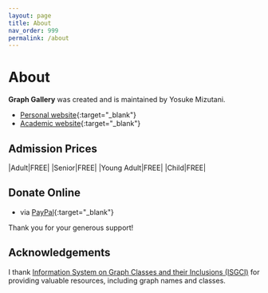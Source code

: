 ```yaml
---
layout: page
title: About
nav_order: 999
permalink: /about
---
```


# About

**Graph Gallery** was created and is maintained by Yosuke Mizutani.

- [Personal website](https://mogproject.com){:target="_blank"}
- [Academic website](https://www.cs.utah.edu/~yos/){:target="_blank"}

## Admission Prices

|Adult|FREE|
|Senior|FREE|
|Young Adult|FREE|
|Child|FREE|

## Donate Online

- via [PayPal][paypal]{:target="_blank"}

Thank you for your generous support!

## Acknowledgements

I thank [Information System on Graph Classes and their Inclusions (ISGCI)][isgci] for providing valuable resources, including graph names and classes.

[paypal]: https://www.paypal.me/mogproject/5
[isgci]: https://www.graphclasses.org